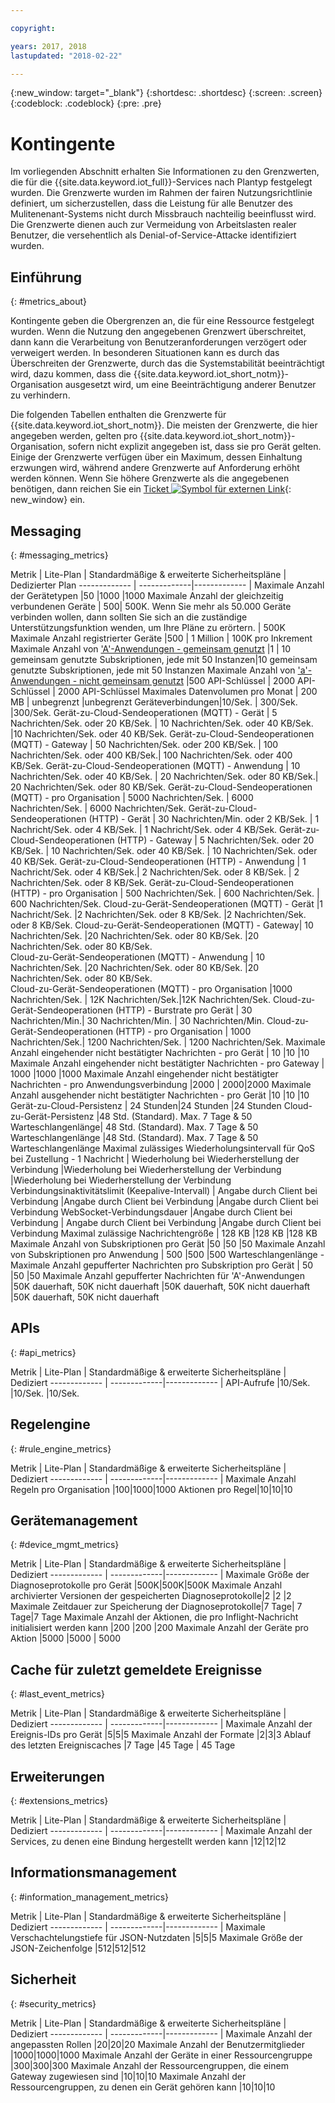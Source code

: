 ```yaml
---

copyright:

years: 2017, 2018
lastupdated: "2018-02-22"

---
```


{:new_window: target="\_blank"}
{:shortdesc: .shortdesc}
{:screen: .screen}
{:codeblock: .codeblock}
{:pre: .pre}


# Kontingente
Im vorliegenden Abschnitt erhalten Sie Informationen zu den Grenzwerten, die für die {{site.data.keyword.iot_full}}-Services nach Plantyp festgelegt wurden. Die Grenzwerte wurden im Rahmen der fairen Nutzungsrichtlinie definiert, um sicherzustellen, dass die Leistung für alle Benutzer des Mulitenenant-Systems nicht durch Missbrauch nachteilig beeinflusst wird. Die Grenzwerte dienen auch zur Vermeidung von Arbeitslasten realer Benutzer, die versehentlich als Denial-of-Service-Attacke identifiziert wurden.

## Einführung
{: #metrics_about}

Kontingente geben die Obergrenzen an, die für eine Ressource festgelegt wurden. Wenn die Nutzung den angegebenen Grenzwert überschreitet, dann kann die Verarbeitung von Benutzeranforderungen verzögert oder verweigert werden. In besonderen Situationen kann es durch das Überschreiten der Grenzwerte, durch das die Systemstabilität beeinträchtigt wird, dazu kommen, dass die {{site.data.keyword.iot_short_notm}}-Organisation ausgesetzt wird, um eine Beeinträchtigung anderer Benutzer zu verhindern.

Die folgenden Tabellen enthalten die Grenzwerte für {{site.data.keyword.iot_short_notm}}. Die meisten der Grenzwerte, die hier angegeben werden, gelten pro {{site.data.keyword.iot_short_notm}}-Organisation, sofern nicht explizit angegeben ist, dass sie pro Gerät gelten. Einige der Grenzwerte verfügen über ein Maximum, dessen Einhaltung erzwungen wird, während andere Grenzwerte auf Anforderung erhöht werden können. Wenn Sie höhere Grenzwerte als die angegebenen benötigen, dann reichen Sie ein [Ticket ![Symbol für externen Link](../../../icons/launch-glyph.svg)](https://support.ng.bluemix.net/gethelp/){: new_window} ein.

## Messaging
{: #messaging_metrics}

Metrik        | Lite-Plan      | Standardmäßige & erweiterte Sicherheitspläne     | Dedizierter Plan
------------- | -------------|------------- |
Maximale Anzahl der Gerätetypen |50 |1000 |1000
Maximale Anzahl der gleichzeitig verbundenen Geräte | 500| 500K. Wenn Sie mehr als 50.000 Geräte verbinden wollen, dann sollten Sie sich an die zuständige Unterstützungsfunktion wenden, um Ihre Pläne zu erörtern. | 500K
Maximale Anzahl registrierter Geräte |500 | 1 Million | 100K pro Inkrement
Maximale Anzahl von ['A'-Anwendungen - gemeinsam genutzt](../applications/mqtt.html#scalable_apps) |1 | 10 gemeinsam genutzte Subskriptionen, jede mit 50 Instanzen|10 gemeinsam genutzte Subskriptionen, jede mit 50 Instanzen
Maximale Anzahl von ['a'-Anwendungen - nicht gemeinsam genutzt](../applications/mqtt.html#client_connections) |500 API-Schlüssel | 2000 API-Schlüssel | 2000 API-Schlüssel
Maximales Datenvolumen pro Monat | 200 MB | unbegrenzt |unbegrenzt
Geräteverbindungen|10/Sek. | 300/Sek. |300/Sek.
Gerät-zu-Cloud-Sendeoperationen (MQTT) - Gerät | 5 Nachrichten/Sek. oder 20 KB/Sek. | 10 Nachrichten/Sek. oder 40 KB/Sek. |10 Nachrichten/Sek. oder 40 KB/Sek.
Gerät-zu-Cloud-Sendeoperationen (MQTT) - Gateway  | 50 Nachrichten/Sek. oder 200 KB/Sek. | 100 Nachrichten/Sek. oder 400 KB/Sek.| 100 Nachrichten/Sek. oder 400 KB/Sek.
Gerät-zu-Cloud-Sendeoperationen (MQTT) - Anwendung | 10 Nachrichten/Sek. oder 40 KB/Sek. | 20 Nachrichten/Sek. oder 80 KB/Sek.| 20 Nachrichten/Sek. oder 80 KB/Sek.
Gerät-zu-Cloud-Sendeoperationen (MQTT) - pro Organisation | 5000 Nachrichten/Sek. | 6000 Nachrichten/Sek. | 6000 Nachrichten/Sek.
Gerät-zu-Cloud-Sendeoperationen (HTTP) - Gerät | 30 Nachrichten/Min. oder 2 KB/Sek. | 1 Nachricht/Sek. oder 4 KB/Sek. | 1 Nachricht/Sek. oder 4 KB/Sek.
Gerät-zu-Cloud-Sendeoperationen (HTTP) - Gateway | 5 Nachrichten/Sek. oder 20 KB/Sek. | 10 Nachrichten/Sek. oder 40 KB/Sek. | 10 Nachrichten/Sek. oder 40 KB/Sek.
Gerät-zu-Cloud-Sendeoperationen (HTTP) - Anwendung | 1 Nachricht/Sek. oder 4 KB/Sek.| 2 Nachrichten/Sek. oder 8 KB/Sek. | 2 Nachrichten/Sek. oder 8 KB/Sek.
Gerät-zu-Cloud-Sendeoperationen (HTTP) - pro Organisation | 500 Nachrichten/Sek. | 600 Nachrichten/Sek. | 600 Nachrichten/Sek.
Cloud-zu-Gerät-Sendeoperationen (MQTT) - Gerät  |1 Nachricht/Sek. |2 Nachrichten/Sek. oder 8 KB/Sek. |2 Nachrichten/Sek. oder 8 KB/Sek.
Cloud-zu-Gerät-Sendeoperationen (MQTT) - Gateway| 10 Nachrichten/Sek. |20 Nachrichten/Sek. oder 80 KB/Sek.  |20 Nachrichten/Sek. oder 80 KB/Sek.  
Cloud-zu-Gerät-Sendeoperationen (MQTT) - Anwendung | 10 Nachrichten/Sek. |20 Nachrichten/Sek. oder 80 KB/Sek. |20 Nachrichten/Sek. oder 80 KB/Sek.  
Cloud-zu-Gerät-Sendeoperationen (MQTT) - pro Organisation |1000 Nachrichten/Sek. | 12K Nachrichten/Sek.|12K Nachrichten/Sek.
Cloud-zu-Gerät-Sendeoperationen (HTTP) - Burstrate pro Gerät | 30 Nachrichten/Min.| 30 Nachrichten/Min.  | 30 Nachrichten/Min.
Cloud-zu-Gerät-Sendeoperationen (HTTP) - pro Organisation |  1000 Nachrichten/Sek.|  1200 Nachrichten/Sek.  |  1200 Nachrichten/Sek.
Maximale Anzahl eingehender nicht bestätigter Nachrichten - pro Gerät | 10 |10 |10
Maximale Anzahl eingehender nicht bestätigter Nachrichten - pro Gateway | 1000 |1000 |1000
Maximale Anzahl eingehender nicht bestätigter Nachrichten - pro Anwendungsverbindung  |2000 | 2000|2000
Maximale Anzahl ausgehender nicht bestätigter Nachrichten - pro Gerät |10  |10 |10
Gerät-zu-Cloud-Persistenz | 24 Stunden|24 Stunden |24 Stunden
Cloud-zu-Gerät-Persistenz |48 Std. (Standard). Max. 7 Tage & 50 Warteschlangenlänge| 48 Std. (Standard). Max. 7 Tage & 50 Warteschlangenlänge  |48 Std. (Standard). Max. 7 Tage & 50 Warteschlangenlänge
Maximal zulässiges Wiederholungsintervall für QoS bei Zustellung - 1 Nachricht | Wiederholung bei Wiederherstellung der Verbindung |Wiederholung bei Wiederherstellung der Verbindung |Wiederholung bei Wiederherstellung der Verbindung
Verbindungsinaktivitätslimit (Keepalive-Intervall) | Angabe durch Client bei Verbindung |Angabe durch Client bei Verbindung  |Angabe durch Client bei Verbindung
WebSocket-Verbindungsdauer |Angabe durch Client bei Verbindung | Angabe durch Client bei Verbindung  |Angabe durch Client bei Verbindung
Maximal zulässige Nachrichtengröße | 128 KB |128 KB |128 KB
Maximale Anzahl von Subskriptionen pro Gerät |50 |50 |50
Maximale Anzahl von Subskriptionen pro Anwendung | 500 |500 |500
Warteschlangenlänge - Maximale Anzahl gepufferter Nachrichten pro Subskription pro Gerät | 50 |50 |50
Maximale Anzahl gepufferter Nachrichten für 'A'-Anwendungen |50K dauerhaft, 50K nicht dauerhaft |50K dauerhaft, 50K nicht dauerhaft |50K dauerhaft, 50K nicht dauerhaft


## APIs
{: #api_metrics}

Metrik        | Lite-Plan      | Standardmäßige & erweiterte Sicherheitspläne       | Dediziert
------------- | -------------|------------- |
API-Aufrufe |10/Sek. |10/Sek. |10/Sek.

## Regelengine
{: #rule_engine_metrics}

Metrik        | Lite-Plan      | Standardmäßige & erweiterte Sicherheitspläne       | Dediziert
------------- | -------------|------------- |
Maximale Anzahl Regeln pro Organisation |100|1000|1000
Aktionen pro Regel|10|10|10

## Gerätemanagement
{: #device_mgmt_metrics}

Metrik        | Lite-Plan      | Standardmäßige & erweiterte Sicherheitspläne       | Dediziert
------------- | -------------|------------- |
Maximale Größe der Diagnoseprotokolle pro Gerät |500K|500K|500K
Maximale Anzahl archivierter Versionen der gespeicherten Diagnoseprotokolle|2  |2 |2
Maximale Zeitdauer zur Speicherung der Diagnoseprotokolle|7 Tage| 7 Tage|7 Tage
Maximale Anzahl der Aktionen, die pro Inflight-Nachricht initialisiert werden kann |200 |200 |200
Maximale Anzahl der Geräte pro Aktion |5000 |5000 | 5000

## Cache für zuletzt gemeldete Ereignisse
{: #last_event_metrics}

Metrik        | Lite-Plan      | Standardmäßige & erweiterte Sicherheitspläne       | Dediziert
------------- | -------------|------------- |
Maximale Anzahl der Ereignis-IDs pro Gerät |5|5|5
Maximale Anzahl der Formate |2|3|3
Ablauf des letzten Ereigniscaches |7 Tage |45 Tage | 45 Tage

## Erweiterungen
{: #extensions_metrics}

Metrik        | Lite-Plan      | Standardmäßige & erweiterte Sicherheitspläne       | Dediziert
------------- | -------------|------------- |
Maximale Anzahl der Services, zu denen eine Bindung hergestellt werden kann |12|12|12

## Informationsmanagement
{: #information_management_metrics}

Metrik        | Lite-Plan      | Standardmäßige & erweiterte Sicherheitspläne       | Dediziert
------------- | -------------|------------- |
Maximale Verschachtelungstiefe für JSON-Nutzdaten |5|5|5
Maximale Größe der JSON-Zeichenfolge |512|512|512

## Sicherheit
{: #security_metrics}

Metrik        | Lite-Plan      | Standardmäßige & erweiterte Sicherheitspläne       | Dediziert
------------- | -------------|------------- |
Maximale Anzahl der angepassten Rollen |20|20|20
Maximale Anzahl der Benutzermitglieder |1000|1000|1000
Maximale Anzahl der Geräte in einer Ressourcengruppe |300|300|300
Maximale Anzahl der Ressourcengruppen, die einem Gateway zugewiesen sind |10|10|10
Maximale Anzahl der Ressourcengruppen, zu denen ein Gerät gehören kann |10|10|10

<!--## User Interface
{: #UI_metrics}
Metric        | Lite plan      | Standard & Advanced Security plans       | Dedicated
Maximum number of dashboards |50|50|50
Maximum number of cards on board |30|30|30 -->
